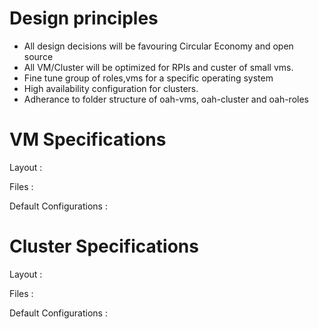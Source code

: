 # Design principles

- All design decisions will be favouring Circular Economy and open source
- All VM/Cluster will be optimized for RPIs and custer of small vms.
- Fine tune group of roles,vms for a specific operating system
- High availability configuration for clusters.
- Adherance to folder structure of oah-vms, oah-cluster and oah-roles

# VM Specifications


Layout :

Files :

Default Configurations :

# Cluster Specifications

Layout :

Files :

Default Configurations :
